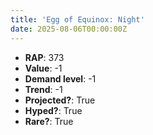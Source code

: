 ```yaml
---
title: 'Egg of Equinox: Night'
date: 2025-08-06T00:00:00Z
---
```

- **RAP**: 373
- **Value**: -1
- **Demand level**: -1
- **Trend**: -1
- **Projected?**: True
- **Hyped?**: True
- **Rare?**: True
